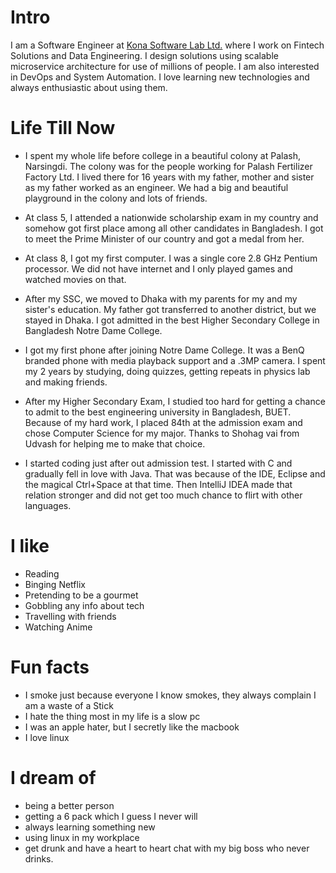 # Intro

I am a Software Engineer at [Kona Software Lab Ltd.](https://konasl.com) where I work on Fintech Solutions and Data
Engineering. I design solutions using scalable microservice architecture for use of millions of people. I am also
interested in DevOps and System Automation. I love learning new technologies and always enthusiastic about using them.

# Life Till Now

- I spent my whole life before college in a beautiful colony at Palash, Narsingdi. The colony was for the people working
  for Palash Fertilizer Factory Ltd. I lived there for 16 years with my father, mother and sister as my father worked as
  an engineer. We had a big and beautiful playground in the colony and lots of friends.

- At class 5, I attended a nationwide scholarship exam in my country and somehow got first place among all other
  candidates in Bangladesh. I got to meet the Prime Minister of our country and got a medal from her.

- At class 8, I got my first computer. I was a single core 2.8 GHz Pentium processor. We did not have internet and I
  only played games and watched movies on that.

- After my SSC, we moved to Dhaka with my parents for my and my sister's education. My father got transferred to another
  district, but we stayed in Dhaka. I got admitted in the best Higher Secondary College in Bangladesh Notre Dame
  College.

- I got my first phone after joining Notre Dame College. It was a BenQ branded phone with media playback support and
  a .3MP camera. I spent my 2 years by studying, doing quizzes, getting repeats in physics lab and making friends.

- After my Higher Secondary Exam, I studied too hard for getting a chance to admit to the best engineering university in
  Bangladesh, BUET. Because of my hard work, I placed 84th at the admission exam and chose Computer Science for my
  major. Thanks to Shohag vai from Udvash for helping me to make that choice.

- I started coding just after out admission test. I started with C and gradually fell in love with Java. That was
  because of the IDE, Eclipse and the magical Ctrl+Space at that time. Then IntelliJ IDEA made that relation stronger
  and did not get too much chance to flirt with other languages.

# I like

- Reading
- Binging Netflix
- Pretending to be a gourmet
- Gobbling any info about tech
- Travelling with friends
- Watching Anime

# Fun facts

- I smoke just because everyone I know smokes, they always complain I am a waste of a Stick
- I hate the thing most in my life is a slow pc
- I was an apple hater, but I secretly like the macbook
- I love linux

# I dream of

- being a better person
- getting a 6 pack which I guess I never will
- always learning something new
- using linux in my workplace
- get drunk and have a heart to heart chat with my big boss who never drinks.

